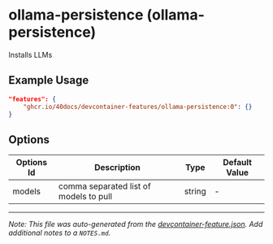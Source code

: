 
# ollama-persistence (ollama-persistence)

Installs LLMs

## Example Usage

```json
"features": {
    "ghcr.io/40docs/devcontainer-features/ollama-persistence:0": {}
}
```

## Options

| Options Id | Description | Type | Default Value |
|-----|-----|-----|-----|
| models | comma separated list of models to pull | string | - |



---

_Note: This file was auto-generated from the [devcontainer-feature.json](https://github.com/40docs/devcontainer-features/blob/main/src/ollama-persistence/devcontainer-feature.json).  Add additional notes to a `NOTES.md`._
